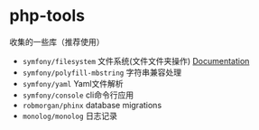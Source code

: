 # php-tools

收集的一些库（推荐使用） 
- `symfony/filesystem` 文件系统(文件文件夹操作) [Documentation](https://symfony.com/doc/current/components/filesystem/index.html)
- `symfony/polyfill-mbstring` 字符串兼容处理 
- `symfony/yaml` Yaml文件解析 
- `symfony/console` cli命令行应用 
- `robmorgan/phinx` database migrations 
- `monolog/monolog` 日志记录
